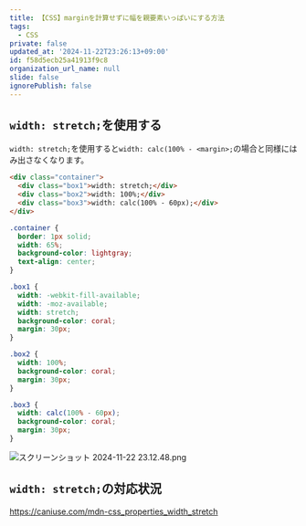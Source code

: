 ```yaml
---
title: 【CSS】marginを計算せずに幅を親要素いっぱいにする方法
tags:
  - CSS
private: false
updated_at: '2024-11-22T23:26:13+09:00'
id: f58d5ecb25a41913f9c8
organization_url_name: null
slide: false
ignorePublish: false
---
```

## `width: stretch;`を使用する

`width: stretch;`を使用すると`width: calc(100% - <margin>;`の場合と同様にはみ出さなくなります。

```html
<div class="container">
  <div class="box1">width: stretch;</div>
  <div class="box2">width: 100%;</div>
  <div class="box3">width: calc(100% - 60px);</div>
</div>

```

```css
.container {
  border: 1px solid;
  width: 65%;
  background-color: lightgray;
  text-align: center;
}

.box1 {
  width: -webkit-fill-available;
  width: -moz-available;
  width: stretch;
  background-color: coral;
  margin: 30px;
}

.box2 {
  width: 100%;
  background-color: coral;
  margin: 30px;
}

.box3 {
  width: calc(100% - 60px);
  background-color: coral;
  margin: 30px;
}

```

![スクリーンショット 2024-11-22 23.12.48.png](https://qiita-image-store.s3.ap-northeast-1.amazonaws.com/0/2342443/efb842de-2472-231f-5846-4355b048d05b.png)

## `width: stretch;`の対応状況

https://caniuse.com/mdn-css_properties_width_stretch
